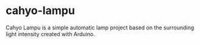 # cahyo-lampu
Cahyo Lampu is a simple automatic lamp project based on the surrounding light intensity created with Arduino.
